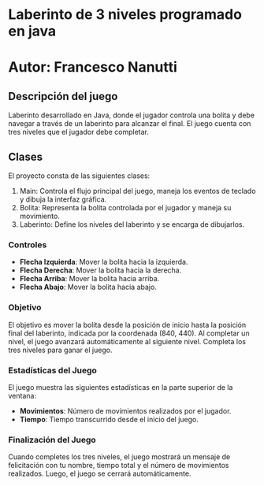 # Laberinto de 3 niveles programado en java
# Autor: Francesco Nanutti

## Descripción del juego
Laberinto desarrollado en Java, donde el jugador controla una bolita y debe navegar a través de un laberinto para alcanzar el final. El juego cuenta con tres niveles que el jugador debe completar.

## Clases
El proyecto consta de las siguientes clases:
1. Main: Controla el flujo principal del juego, maneja los eventos de teclado y dibuja la interfaz gráfica.
2. Bolita: Representa la bolita controlada por el jugador y maneja su movimiento.
3. Laberinto: Define los niveles del laberinto y se encarga de dibujarlos.


### Controles
- **Flecha Izquierda**: Mover la bolita hacia la izquierda.
- **Flecha Derecha**: Mover la bolita hacia la derecha.
- **Flecha Arriba**: Mover la bolita hacia arriba.
- **Flecha Abajo**: Mover la bolita hacia abajo.

### Objetivo
El objetivo es mover la bolita  desde la posición de inicio hasta la posición final del laberinto, indicada por la coordenada (840, 440). Al completar un nivel, el juego avanzará automáticamente al siguiente nivel. Completa los tres niveles para ganar el juego.

### Estadísticas del Juego
El juego muestra las siguientes estadísticas en la parte superior de la ventana:
- **Movimientos**: Número de movimientos realizados por el jugador.
- **Tiempo**: Tiempo transcurrido desde el inicio del juego.

### Finalización del Juego
Cuando completes los tres niveles, el juego mostrará un mensaje de felicitación con tu nombre, tiempo total y el número de movimientos realizados. Luego, el juego se cerrará automáticamente.




